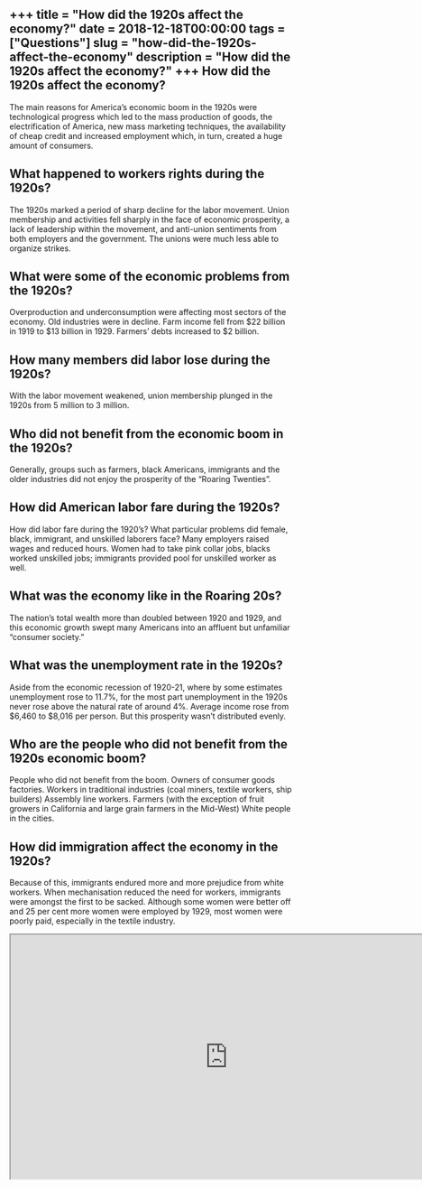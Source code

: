 +++
title = "How did the 1920s affect the economy?"
date = 2018-12-18T00:00:00
tags = ["Questions"]
slug = "how-did-the-1920s-affect-the-economy"
description = "How did the 1920s affect the economy?"
+++
How did the 1920s affect the economy?
-------------------------------------

The main reasons for America’s economic boom in the 1920s were technological progress which led to the mass production of goods, the electrification of America, new mass marketing techniques, the availability of cheap credit and increased employment which, in turn, created a huge amount of consumers.

What happened to workers rights during the 1920s?
-------------------------------------------------

The 1920s marked a period of sharp decline for the labor movement. Union membership and activities fell sharply in the face of economic prosperity, a lack of leadership within the movement, and anti-union sentiments from both employers and the government. The unions were much less able to organize strikes.

What were some of the economic problems from the 1920s?
-------------------------------------------------------

Overproduction and underconsumption were affecting most sectors of the economy. Old industries were in decline. Farm income fell from $22 billion in 1919 to $13 billion in 1929. Farmers’ debts increased to $2 billion.

How many members did labor lose during the 1920s?
-------------------------------------------------

With the labor movement weakened, union membership plunged in the 1920s from 5 million to 3 million.

Who did not benefit from the economic boom in the 1920s?
--------------------------------------------------------

Generally, groups such as farmers, black Americans, immigrants and the older industries did not enjoy the prosperity of the “Roaring Twenties”.

How did American labor fare during the 1920s?
---------------------------------------------

How did labor fare during the 1920’s? What particular problems did female, black, immigrant, and unskilled laborers face? Many employers raised wages and reduced hours. Women had to take pink collar jobs, blacks worked unskilled jobs; immigrants provided pool for unskilled worker as well.

What was the economy like in the Roaring 20s?
---------------------------------------------

The nation’s total wealth more than doubled between 1920 and 1929, and this economic growth swept many Americans into an affluent but unfamiliar “consumer society.”

What was the unemployment rate in the 1920s?
--------------------------------------------

Aside from the economic recession of 1920-21, where by some estimates unemployment rose to 11.7%, for the most part unemployment in the 1920s never rose above the natural rate of around 4%. Average income rose from $6,460 to $8,016 per person. But this prosperity wasn’t distributed evenly.

Who are the people who did not benefit from the 1920s economic boom?
--------------------------------------------------------------------

People who did not benefit from the boom. Owners of consumer goods factories. Workers in traditional industries (coal miners, textile workers, ship builders) Assembly line workers. Farmers (with the exception of fruit growers in California and large grain farmers in the Mid-West) White people in the cities.

How did immigration affect the economy in the 1920s?
----------------------------------------------------

Because of this, immigrants endured more and more prejudice from white workers. When mechanisation reduced the need for workers, immigrants were amongst the first to be sacked. Although some women were better off and 25 per cent more women were employed by 1929, most women were poorly paid, especially in the textile industry.

<iframe allow="accelerometer; autoplay; clipboard-write; encrypted-media; gyroscope; picture-in-picture" allowfullscreen="" class="__youtube_prefs__  epyt-is-override  no-lazyload" data-no-lazy="1" data-origheight="433" data-origwidth="770" data-skipgform_ajax_framebjll="" height="433" id="_ytid_73664" loading="lazy" src="https://www.youtube.com/embed/qjEdxmZO6nc?enablejsapi=1&autoplay=0&cc_load_policy=0&cc_lang_pref=&iv_load_policy=1&loop=0&modestbranding=0&rel=1&fs=1&playsinline=0&autohide=2&theme=dark&color=red&controls=1&" title="YouTube player" width="770"></iframe>